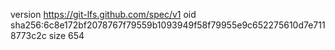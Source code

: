 version https://git-lfs.github.com/spec/v1
oid sha256:6c8e172bf2078767f79559b1093949f58f79955e9c652275610d7e7118773c2c
size 654
